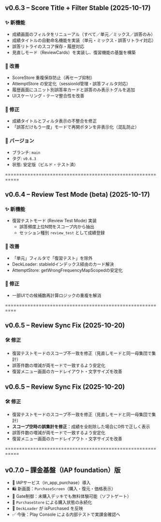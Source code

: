 ## v0.6.3 – Score Title + Filter Stable (2025-10-17)

### ✨ 新機能
- 成績画面のフィルタをリニューアル（すべて／単元／ミックス／誤答のみ）
- 成績タイトルの自動命名機能を実装（単元・ミックス・誤答リトライ対応）
- 誤答リトライのスコア保存・履歴対応
- 見直しモード（ReviewCards）を実装し、復習機能の基盤を構築

### 🧩 改善
- ScoreStore 重複保存防止（再セーブ抑制）
- AttemptStore の安定化（sessionId管理・誤答フィルタ対応）
- 履歴画面にユニット別誤答率カードと誤答のみ表示トグルを追加
- UIスケーリング・テーマ整合性を改善

### 🐞 修正
- 成績タイトルとフィルタ表示の不整合を修正
- 「誤答だけもう一度」モードで再開ボタンを非表示化（混乱防止）

### 🔖 バージョン
- ブランチ: `main`
- タグ: `v0.6.3`
- 状態: 安定版（ビルド・テスト済）

===========================================================
## v0.6.4 – Review Test Mode (beta) (2025-10-17)

### ✨ 新機能
- 復習テストモード (Review Test Mode) 実装
  - 誤答頻度上位N問をスコープ内から抽出
  - セッション種別 `review_test` として成績登録

### 🧩 改善
- 「単元」フィルタで「復習テスト」を除外
- DeckLoader: stableIdインデックス経由のカード解決
- AttemptStore: getWrongFrequencyMapScopedの安定化

### 🐞 修正
- 一部UIでの候補数再計算ロジックの重複を解消

==========================================================
## v0.6.5 – Review Sync Fix (2025-10-20)

### 🛠 修正
- 復習テストモードのスコープ不一致を修正（見直しモードと同一母集団で集計）
- 誤答件数の増減が両モードで一致するよう安定化
- 復習メニュー画面のカードレイアウト・文字サイズを改善
## v0.6.5 – Review Sync Fix (2025-10-20)

### 🛠 修正
- 復習テストモードのスコープ不一致を修正（見直しモードと同一母集団で集計）
- **スコープ空時の誤集計を修正**：成績を全削除した場合に0件で正しく表示
- 誤答件数の増減が両モードで一致するよう安定化
- 復習メニュー画面のカードレイアウト・文字サイズを改善

===========================================================
## v0.7.0 – 課金基盤（IAP foundation）版
- 🎯 IAPサービス（in_app_purchase）導入
- 🛍️ 新画面：`PurchaseScreen`（購入・復元・価格表示）
- 🔐 Gate制御：未購入デッキでも無料体験可能（ソフトゲート）
- 💾 `PurchaseStore` による購入状態の永続化
- 🧩 `DeckLoader` が isPurchased を反映
- ✅ 今後：Play Console による内部テストで実課金確認へ
